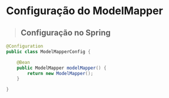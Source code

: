 # Configuração do ModelMapper

> ## **Configuração no Spring**

```java
@Configuration
public class ModelMapperConfig {

    @Bean
    public ModelMapper modelMapper() {
        return new ModelMapper();
    }

}
```